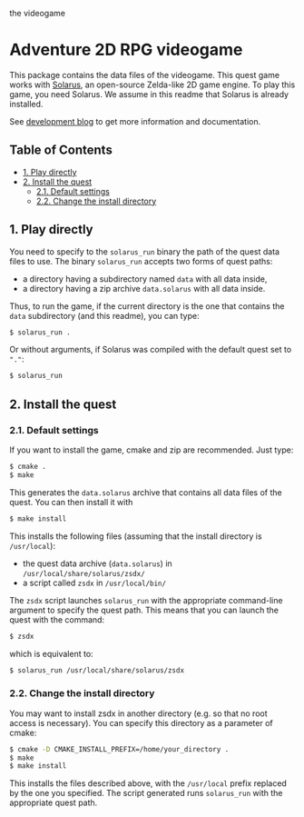 
the videogame

# Adventure 2D RPG videogame

This package contains the data files of the videogame.
This quest game works with [Solarus](https://github.com/christopho/solarus),
an open-source Zelda-like 2D game engine.
To play this game, you need Solarus.
We assume in this readme that Solarus is already installed.

See [development blog](http://www.solarus-games.org) to get more
information and documentation.

## Table of Contents
- [1. Play directly](#1-play-directly)
- [2. Install the quest](#2-install-the-quest)
	- [2.1. Default settings](#21-default-settings)
	- [2.2. Change the install directory](#22-change-the-install-directory)


## 1.  Play directly

You need to specify to the `solarus_run` binary the path of the quest data files
to use. The binary `solarus_run` accepts two forms of quest paths:
 - a directory having a subdirectory named `data` with all data inside,
 - a directory having a zip archive `data.solarus` with all data inside.

Thus, to run the game, if the current directory is the one that
contains the `data` subdirectory (and this readme), you can type:
```bash
$ solarus_run .
```
Or without arguments, if Solarus was compiled with the default quest set to `"."`:
```bash
$ solarus_run
```


## 2. Install the quest

###  2.1. Default settings

If you want to install the game, cmake and zip are recommended.
Just type:
```bash
$ cmake .
$ make
```

This generates the `data.solarus` archive that contains all data files
of the quest. You can then install it with
```bash
$ make install
```

This installs the following files (assuming that the install directory
is `/usr/local`):
- the quest data archive (`data.solarus`) in `/usr/local/share/solarus/zsdx/`
- a script called `zsdx` in `/usr/local/bin/`

The `zsdx` script launches `solarus_run` with the appropriate command-line argument
to specify the quest path.
This means that you can launch the quest with the command:
```bash
$ zsdx
```
which is equivalent to:
```bash
$ solarus_run /usr/local/share/solarus/zsdx
```


### 2.2. Change the install directory

You may want to install zsdx in another directory
(e.g. so that no root access is necessary).
You can specify this directory as a parameter of cmake:
```bash
$ cmake -D CMAKE_INSTALL_PREFIX=/home/your_directory .
$ make
$ make install
```
This installs the files described above, with the
`/usr/local` prefix replaced by the one you specified.
The script generated runs `solarus_run` with the appropriate quest path.
